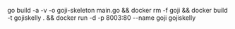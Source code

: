 go build -a -v -o goji-skeleton main.go && docker rm -f goji && docker build -t gojiskelly . && docker run -d -p 8003:80 --name goji gojiskelly 
